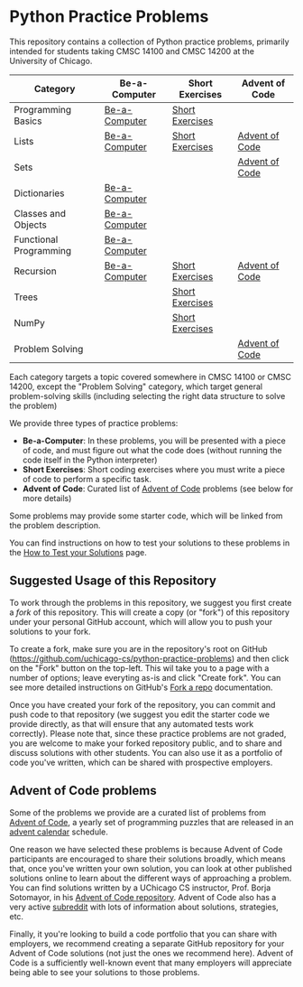 # Python Practice Problems

This repository contains a collection of Python practice problems, primarily intended for students taking CMSC 14100 and CMSC 14200 at the University of Chicago.

| Category               | Be-a-Computer                                                     | Short Exercises                                                       | Advent of Code                                                      |
|------------------------|-------------------------------------------------------------------|-----------------------------------------------------------------------|---------------------------------------------------------------------|
| Programming Basics     | [Be-a-Computer](problems/basics/be-a-computer.md)                 | [Short Exercises](problems/basics/short-exercises.md)                 |                                                                     |
| Lists                  | [Be-a-Computer](problems/lists/be-a-computer.md)                  | [Short Exercises](problems/lists/short-exercises.md)                  | [Advent of Code](problems/lists/advent-of-code.md)                  |
| Sets                   |                                                                   |                                                                       | [Advent of Code](problems/sets/advent-of-code.md)                   |
| Dictionaries           | [Be-a-Computer](problems/dictionaries/be-a-computer.md)           |                                                                       |                                                                     |
| Classes and Objects    | [Be-a-Computer](problems/oo/be-a-computer.md)                     |                                                                       |                                                                     |
| Functional Programming | [Be-a-Computer](problems/functional-programming/be-a-computer.md) |                                                                       |                                                                     |
| Recursion              | [Be-a-Computer](problems/recursion/be-a-computer.md)              | [Short Exercises](problems/recursion/short-exercises.md)              | [Advent of Code](problems/recursion/advent-of-code.md)              |
| Trees                  |                                                                   | [Short Exercises](problems/trees/short-exercises.md)                  |                                                                     |
| NumPy                  |                                                                   | [Short Exercises](problems/numpy/short-exercises.md)                  |                                                                     |
| Problem Solving        |                                                                   |                                                                       | [Advent of Code](problems/problem-solving/advent-of-code.md)        |

Each category targets a topic covered somewhere in CMSC 14100 or CMSC 14200, except the "Problem Solving" category, which target general problem-solving skills (including selecting the right data structure to solve the problem)

We provide three types of practice problems:

- **Be-a-Computer**: In these problems, you will be presented with a piece of code, and must figure out what the code does (without running the code itself in the Python interpreter)
- **Short Exercises**: Short coding exercises where you must write a piece of code to perform a specific task.
- **Advent of Code**: Curated list of [Advent of Code](https://adventofcode.com/) problems (see below for more details)

Some problems may provide some starter code, which will be linked from the problem description.

You can find instructions on how to test your solutions to these problems in the [How to Test your Solutions](testing.md) page.

## Suggested Usage of this Repository

To work through the problems in this repository, we suggest you first create a *fork* of this repository. This will create a copy (or "fork") of this repository under your personal GitHub account, which will allow you to push your solutions to your fork.

To create a fork, make sure you are in the repository's root on GitHub (https://github.com/uchicago-cs/python-practice-problems) and then click on the "Fork" button on the top-left. This wil take you to a page with a number of options; leave everyting as-is and click "Create fork". You can see more detailed instructions on GitHub's [Fork a repo](https://docs.github.com/en/get-started/quickstart/fork-a-repo) documentation.

Once you have created your fork of the repository, you can commit and push code to that repository (we suggest you edit the starter code we provide directly, as that will ensure that any automated tests work correctly). Please note that, since these practice problems are not graded, you are welcome to make your forked repository public, and to share and discuss solutions with other students. You can also use it as a portfolio of code you've written, which can be shared with prospective employers.

## Advent of Code problems

Some of the problems we provide are a curated list of problems from [Advent of Code](https://adventofcode.com/), a yearly set of programming puzzles that are released in an [advent calendar](https://en.wikipedia.org/wiki/Advent_calendar) schedule.

One reason we have selected these problems is because Advent of Code participants are encouraged to share their solutions broadly, which means that, once you've written your own solution, you can look at other published solutions online to learn about the different ways of approaching a problem. You can find solutions written by a UChicago CS instructor, Prof. Borja Sotomayor, in his [Advent of Code repository](https://github.com/borjasotomayor/advent-of-code/). Advent of Code also has a very active [subreddit](https://www.reddit.com/r/adventofcode/) with lots of information about solutions, strategies, etc.

Finally, it you're looking to build a code portfolio that you can share with employers, we recommend creating a separate GitHub repository for your Advent of Code solutions (not just the ones we recommend here). Advent of Code is a sufficiently well-known event that many employers will appreciate being able to see your solutions to those problems.
